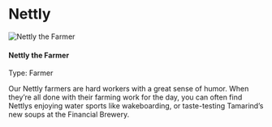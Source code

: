 # Nettly

![Nettly the Farmer](../.gitbook/assets/character\_frame\_nettly.png)

#### Nettly the Farmer

Type: Farmer

Our Nettly farmers are  hard workers with a great sense of humor. When they’re all done with their farming work for the day, you can often find Nettlys enjoying water sports like wakeboarding, or taste-testing Tamarind’s new soups at the Financial Brewery.
